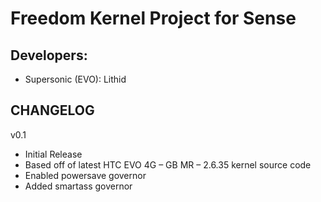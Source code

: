 Freedom Kernel Project for Sense
==============

Developers:
------------
* Supersonic (EVO): Lithid

CHANGELOG
------------
v0.1

* Initial Release
* Based off of latest HTC EVO 4G – GB MR – 2.6.35 kernel source code
* Enabled powersave governor
* Added smartass governor
